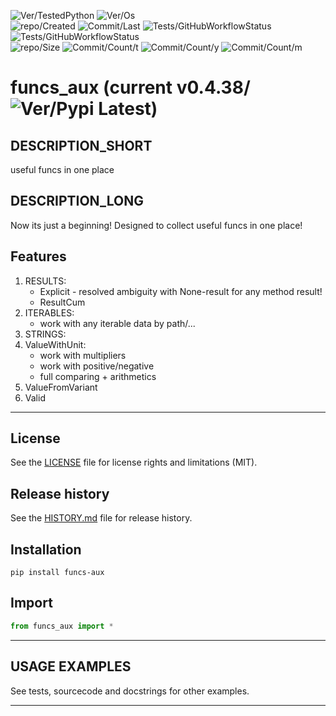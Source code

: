 ![Ver/TestedPython](https://img.shields.io/pypi/pyversions/funcs_aux)
![Ver/Os](https://img.shields.io/badge/os_development-Windows-blue)  
![repo/Created](https://img.shields.io/github/created-at/centroid457/funcs_aux)
![Commit/Last](https://img.shields.io/github/last-commit/centroid457/funcs_aux)
![Tests/GitHubWorkflowStatus](https://github.com/centroid457/funcs_aux/actions/workflows/test_linux.yml/badge.svg)
![Tests/GitHubWorkflowStatus](https://github.com/centroid457/funcs_aux/actions/workflows/test_windows.yml/badge.svg)  
![repo/Size](https://img.shields.io/github/repo-size/centroid457/funcs_aux)
![Commit/Count/t](https://img.shields.io/github/commit-activity/t/centroid457/funcs_aux)
![Commit/Count/y](https://img.shields.io/github/commit-activity/y/centroid457/funcs_aux)
![Commit/Count/m](https://img.shields.io/github/commit-activity/m/centroid457/funcs_aux)

# funcs_aux (current v0.4.38/![Ver/Pypi Latest](https://img.shields.io/pypi/v/funcs_aux?label=pypi%20latest))

## DESCRIPTION_SHORT
useful funcs in one place

## DESCRIPTION_LONG
Now its just a beginning!
Designed to collect useful funcs in one place!


## Features
1. RESULTS:  
	- Explicit - resolved ambiguity with None-result for any method result!  
	- ResultCum  
2. ITERABLES:  
	- work with any iterable data by path/...  
3. STRINGS:  
4. ValueWithUnit:  
	- work with multipliers  
	- work with positive/negative  
	- full comparing + arithmetics  
5. ValueFromVariant  
6. Valid  


********************************************************************************
## License
See the [LICENSE](LICENSE) file for license rights and limitations (MIT).


## Release history
See the [HISTORY.md](HISTORY.md) file for release history.


## Installation
```commandline
pip install funcs-aux
```


## Import
```python
from funcs_aux import *
```


********************************************************************************
## USAGE EXAMPLES
See tests, sourcecode and docstrings for other examples.  

********************************************************************************
